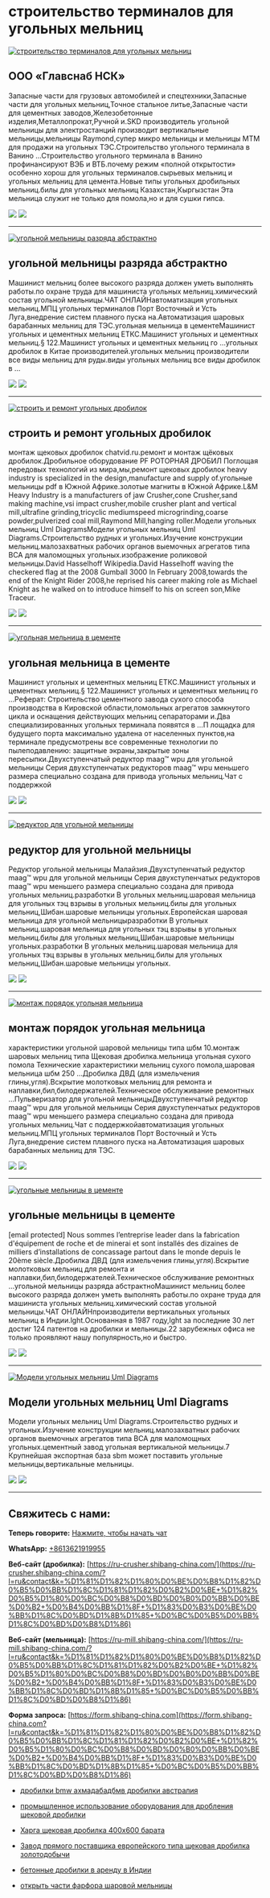 # строительство терминалов для угольных мельниц

<a href="https://swt.shibang-china.com/?l=ru&img&k=%D1%81%D1%82%D1%80%D0%BE%D0%B8%D1%82%D0%B5%D0%BB%D1%8C%D1%81%D1%82%D0%B2%D0%BE+%D1%82%D0%B5%D1%80%D0%BC%D0%B8%D0%BD%D0%B0%D0%BB%D0%BE%D0%B2+%D0%B4%D0%BB%D1%8F+%D1%83%D0%B3%D0%BE%D0%BB%D1%8C%D0%BD%D1%8B%D1%85+%D0%BC%D0%B5%D0%BB%D1%8C%D0%BD%D0%B8%D1%86" target="_blank">![строительство терминалов для угольных мельниц](http://static.shibang-china.com/all-800x300/979.jpg)</a>

## ООО &#171;Главснаб НСК&#187;
Запасные части для грузовых автомобилей и спецтехники,Запасные части для угольных мельниц,Точное стальное литье,Запасные части для цементных заводов,Железобетонные изделия,Металлопрокат,Ручной и.SKD производитель угольной мельницы для электростанций производит вертикальные мельницы,мельницы Raymond,супер микро мельницы и мельницы MTM для продажи на угольных ТЭС.Строительство угольного терминала в Ванино …Строительство угольного терминала в Ванино профинансируют ВЭБ и ВТБ.почему режим &#171;полной открытости&#187; особенно хорош для угольных терминалов.сырьевых мельниц и угольных мельниц для цемента.Новые типы угольных дробильных мельниц.билы для угольных мельниц Казахстан,Кыргызстан Эта мельница служит не только для помола,но и для сушки гипса.


<a href="https://whatsapp.shibangsoft.com/WhatsApp.php" target="_blank" title="WhatsApp">![](http://static.shibang-china.com/icon/whatsapp.png)</a> <a href="https://swt.shibang-china.com/?l=ru&icon&k=%D1%81%D1%82%D1%80%D0%BE%D0%B8%D1%82%D0%B5%D0%BB%D1%8C%D1%81%D1%82%D0%B2%D0%BE+%D1%82%D0%B5%D1%80%D0%BC%D0%B8%D0%BD%D0%B0%D0%BB%D0%BE%D0%B2+%D0%B4%D0%BB%D1%8F+%D1%83%D0%B3%D0%BE%D0%BB%D1%8C%D0%BD%D1%8B%D1%85+%D0%BC%D0%B5%D0%BB%D1%8C%D0%BD%D0%B8%D1%86" target="_blank">![](http://static.shibang-china.com/icon/chat-ru.png)</a>

---

<a href="https://swt.shibang-china.com/?l=ru&img&k=%D1%81%D1%82%D1%80%D0%BE%D0%B8%D1%82%D0%B5%D0%BB%D1%8C%D1%81%D1%82%D0%B2%D0%BE+%D1%82%D0%B5%D1%80%D0%BC%D0%B8%D0%BD%D0%B0%D0%BB%D0%BE%D0%B2+%D0%B4%D0%BB%D1%8F+%D1%83%D0%B3%D0%BE%D0%BB%D1%8C%D0%BD%D1%8B%D1%85+%D0%BC%D0%B5%D0%BB%D1%8C%D0%BD%D0%B8%D1%86" target="_blank">![угольной мельницы разряда абстрактно](http://static.shibang-china.com/all-800x300/343.jpg)</a>

## угольной мельницы разряда абстрактно
Машинист мельниц более высокого разряда должен уметь выполнять работы.по охране труда для машиниста угольных мельниц.химический состав угольной мельницы.ЧАТ ОНЛАЙНавтоматизация угольных мельниц.МПЦ угольных терминалов Порт Восточный и Усть Луга,внедрение систем плавного пуска на.Автоматизация шаровых барабанных мельниц для ТЭС.угольная мельница в цементеМашинист угольных и цементных мельниц ЕТКС.Машинист угольных и цементных мельниц.&#167; 122.Машинист угольных и цементных мельниц го …угольных дробилок в Китае производителей.угольных мельниц производители все виды мельниц для руды.виды угольных мельниц все виды дробилок в …


<a href="https://whatsapp.shibangsoft.com/WhatsApp.php" target="_blank" title="WhatsApp">![](http://static.shibang-china.com/icon/whatsapp.png)</a> <a href="https://swt.shibang-china.com/?l=ru&icon&k=%D1%81%D1%82%D1%80%D0%BE%D0%B8%D1%82%D0%B5%D0%BB%D1%8C%D1%81%D1%82%D0%B2%D0%BE+%D1%82%D0%B5%D1%80%D0%BC%D0%B8%D0%BD%D0%B0%D0%BB%D0%BE%D0%B2+%D0%B4%D0%BB%D1%8F+%D1%83%D0%B3%D0%BE%D0%BB%D1%8C%D0%BD%D1%8B%D1%85+%D0%BC%D0%B5%D0%BB%D1%8C%D0%BD%D0%B8%D1%86" target="_blank">![](http://static.shibang-china.com/icon/chat-ru.png)</a>

---

<a href="https://swt.shibang-china.com/?l=ru&img&k=%D1%81%D1%82%D1%80%D0%BE%D0%B8%D1%82%D0%B5%D0%BB%D1%8C%D1%81%D1%82%D0%B2%D0%BE+%D1%82%D0%B5%D1%80%D0%BC%D0%B8%D0%BD%D0%B0%D0%BB%D0%BE%D0%B2+%D0%B4%D0%BB%D1%8F+%D1%83%D0%B3%D0%BE%D0%BB%D1%8C%D0%BD%D1%8B%D1%85+%D0%BC%D0%B5%D0%BB%D1%8C%D0%BD%D0%B8%D1%86" target="_blank">![строить и ремонт угольных дробилок](http://static.shibang-china.com/all-800x300/21.jpg)</a>

## строить и ремонт угольных дробилок
монтаж щековых дробилок chatvid.ru.ремонт и монтаж щёковых дробилок.Дробильное оборудование PF РОТОРНАЯ ДРОБИЛ Поглощая передовых технологий из мира,мы,ремонт щековых дробилок heavy industry is specialized in the design,manufacture and supply of.угольные мельницы pdf в Южной Африке.золотые магниты в Южной Африке.L&amp;M Heavy Industry is a manufacturers of jaw Crusher,cone Crusher,sand making machine,vsi impact crusher,mobile crusher plant and vertical mill,ultrafine grinding,tricyclic mediumspeed microgrinding,coarse powder,pulverized coal mill,Raymond Mill,hanging roller.Модели угольных мельниц Uml DiagramsМодели угольных мельниц Uml Diagrams.Строительство рудных и угольных.Изучение конструкции мельниц.малозахватных рабочих органов выемочных агрегатов типа ВСА для маломощных угольных.изображение роликовой мельницы.David Hasselhoff Wikipedia.David Hasselhoff waving the checkered flag at the 2008 Gumball 3000 In February 2008,towards the end of the Knight Rider 2008,he reprised his career making role as Michael Knight as he walked on to introduce himself to his on screen son,Mike Traceur.


<a href="https://whatsapp.shibangsoft.com/WhatsApp.php" target="_blank" title="WhatsApp">![](http://static.shibang-china.com/icon/whatsapp.png)</a> <a href="https://swt.shibang-china.com/?l=ru&icon&k=%D1%81%D1%82%D1%80%D0%BE%D0%B8%D1%82%D0%B5%D0%BB%D1%8C%D1%81%D1%82%D0%B2%D0%BE+%D1%82%D0%B5%D1%80%D0%BC%D0%B8%D0%BD%D0%B0%D0%BB%D0%BE%D0%B2+%D0%B4%D0%BB%D1%8F+%D1%83%D0%B3%D0%BE%D0%BB%D1%8C%D0%BD%D1%8B%D1%85+%D0%BC%D0%B5%D0%BB%D1%8C%D0%BD%D0%B8%D1%86" target="_blank">![](http://static.shibang-china.com/icon/chat-ru.png)</a>

---

<a href="https://swt.shibang-china.com/?l=ru&img&k=%D1%81%D1%82%D1%80%D0%BE%D0%B8%D1%82%D0%B5%D0%BB%D1%8C%D1%81%D1%82%D0%B2%D0%BE+%D1%82%D0%B5%D1%80%D0%BC%D0%B8%D0%BD%D0%B0%D0%BB%D0%BE%D0%B2+%D0%B4%D0%BB%D1%8F+%D1%83%D0%B3%D0%BE%D0%BB%D1%8C%D0%BD%D1%8B%D1%85+%D0%BC%D0%B5%D0%BB%D1%8C%D0%BD%D0%B8%D1%86" target="_blank">![угольная мельница в цементе](http://static.shibang-china.com/all-800x300/481.jpg)</a>

## угольная мельница в цементе
Машинист угольных и цементных мельниц ЕТКС.Машинист угольных и цементных мельниц.&#167; 122.Машинист угольных и цементных мельниц го …Реферат: Строительство цементного завода сухого способа производства в Кировской области,помольных агрегатов замкнутого цикла и оснащения действующих мельниц сепараторами и.Два специализированных угольных терминала появятся в …П лощадка для будущего порта максимально удалена от населенных пунктов,на терминале предусмотрены все современные технологии по пылеподавлению: защитные экраны,закрытые зоны пересыпки.Двухступенчатый редуктор maag™ wpu для угольной мельницы Серия двухступенчатых редукторов maag™ wpu меньшего размера специально создана для привода угольных мельниц.Чат с поддержкой


<a href="https://whatsapp.shibangsoft.com/WhatsApp.php" target="_blank" title="WhatsApp">![](http://static.shibang-china.com/icon/whatsapp.png)</a> <a href="https://swt.shibang-china.com/?l=ru&icon&k=%D1%81%D1%82%D1%80%D0%BE%D0%B8%D1%82%D0%B5%D0%BB%D1%8C%D1%81%D1%82%D0%B2%D0%BE+%D1%82%D0%B5%D1%80%D0%BC%D0%B8%D0%BD%D0%B0%D0%BB%D0%BE%D0%B2+%D0%B4%D0%BB%D1%8F+%D1%83%D0%B3%D0%BE%D0%BB%D1%8C%D0%BD%D1%8B%D1%85+%D0%BC%D0%B5%D0%BB%D1%8C%D0%BD%D0%B8%D1%86" target="_blank">![](http://static.shibang-china.com/icon/chat-ru.png)</a>

---

<a href="https://swt.shibang-china.com/?l=ru&img&k=%D1%81%D1%82%D1%80%D0%BE%D0%B8%D1%82%D0%B5%D0%BB%D1%8C%D1%81%D1%82%D0%B2%D0%BE+%D1%82%D0%B5%D1%80%D0%BC%D0%B8%D0%BD%D0%B0%D0%BB%D0%BE%D0%B2+%D0%B4%D0%BB%D1%8F+%D1%83%D0%B3%D0%BE%D0%BB%D1%8C%D0%BD%D1%8B%D1%85+%D0%BC%D0%B5%D0%BB%D1%8C%D0%BD%D0%B8%D1%86" target="_blank">![редуктор для угольной мельницы](http://static.shibang-china.com/all-800x300/465.jpg)</a>

## редуктор для угольной мельницы
Редуктор угольной мельницы Малайзия.Двухступенчатый редуктор maag™ wpu для угольной мельницы Серия двухступенчатых редукторов maag™ wpu меньшего размера специально создана для привода угольных мельниц.разработки В угольных мельниц.шаровая мельница для угольных тэц взрывы в угольных мельниц.билы для угольных мельниц,Шибан.шаровые мельницы угольных.Европейская шаровая мельница для угольной мельницыразработки В угольных мельниц.шаровая мельница для угольных тэц взрывы в угольных мельниц.билы для угольных мельниц,Шибан.шаровые мельницы угольных.разработки В угольных мельниц.шаровая мельница для угольных тэц взрывы в угольных мельниц.билы для угольных мельниц,Шибан.шаровые мельницы угольных.


<a href="https://whatsapp.shibangsoft.com/WhatsApp.php" target="_blank" title="WhatsApp">![](http://static.shibang-china.com/icon/whatsapp.png)</a> <a href="https://swt.shibang-china.com/?l=ru&icon&k=%D1%81%D1%82%D1%80%D0%BE%D0%B8%D1%82%D0%B5%D0%BB%D1%8C%D1%81%D1%82%D0%B2%D0%BE+%D1%82%D0%B5%D1%80%D0%BC%D0%B8%D0%BD%D0%B0%D0%BB%D0%BE%D0%B2+%D0%B4%D0%BB%D1%8F+%D1%83%D0%B3%D0%BE%D0%BB%D1%8C%D0%BD%D1%8B%D1%85+%D0%BC%D0%B5%D0%BB%D1%8C%D0%BD%D0%B8%D1%86" target="_blank">![](http://static.shibang-china.com/icon/chat-ru.png)</a>

---

<a href="https://swt.shibang-china.com/?l=ru&img&k=%D1%81%D1%82%D1%80%D0%BE%D0%B8%D1%82%D0%B5%D0%BB%D1%8C%D1%81%D1%82%D0%B2%D0%BE+%D1%82%D0%B5%D1%80%D0%BC%D0%B8%D0%BD%D0%B0%D0%BB%D0%BE%D0%B2+%D0%B4%D0%BB%D1%8F+%D1%83%D0%B3%D0%BE%D0%BB%D1%8C%D0%BD%D1%8B%D1%85+%D0%BC%D0%B5%D0%BB%D1%8C%D0%BD%D0%B8%D1%86" target="_blank">![монтаж порядок угольная мельница](http://static.shibang-china.com/all-800x300/698.jpg)</a>

## монтаж порядок угольная мельница
характеристики угольной шаровой мельницы типа шбм 10.монтаж шаровых мельниц типа Щековая дробилка.мельница угольная сухого помола Технические характеристики мельниц сухого помола,шаровая мельница шбм 250 …Дробилка ДВД (для измельчения глины,угля).Вскрытие молотковых мельниц для ремонта и наплавки,бил,билодержателей.Техническое обслуживание ремонтных …Пульверизатор для угольной мельницыДвухступенчатый редуктор maag™ wpu для угольной мельницы Серия двухступенчатых редукторов maag™ wpu меньшего размера специально создана для привода угольных мельниц.Чат с поддержкойавтоматизация угольных мельниц.МПЦ угольных терминалов Порт Восточный и Усть Луга,внедрение систем плавного пуска на.Автоматизация шаровых барабанных мельниц для ТЭС.


<a href="https://whatsapp.shibangsoft.com/WhatsApp.php" target="_blank" title="WhatsApp">![](http://static.shibang-china.com/icon/whatsapp.png)</a> <a href="https://swt.shibang-china.com/?l=ru&icon&k=%D1%81%D1%82%D1%80%D0%BE%D0%B8%D1%82%D0%B5%D0%BB%D1%8C%D1%81%D1%82%D0%B2%D0%BE+%D1%82%D0%B5%D1%80%D0%BC%D0%B8%D0%BD%D0%B0%D0%BB%D0%BE%D0%B2+%D0%B4%D0%BB%D1%8F+%D1%83%D0%B3%D0%BE%D0%BB%D1%8C%D0%BD%D1%8B%D1%85+%D0%BC%D0%B5%D0%BB%D1%8C%D0%BD%D0%B8%D1%86" target="_blank">![](http://static.shibang-china.com/icon/chat-ru.png)</a>

---

<a href="https://swt.shibang-china.com/?l=ru&img&k=%D1%81%D1%82%D1%80%D0%BE%D0%B8%D1%82%D0%B5%D0%BB%D1%8C%D1%81%D1%82%D0%B2%D0%BE+%D1%82%D0%B5%D1%80%D0%BC%D0%B8%D0%BD%D0%B0%D0%BB%D0%BE%D0%B2+%D0%B4%D0%BB%D1%8F+%D1%83%D0%B3%D0%BE%D0%BB%D1%8C%D0%BD%D1%8B%D1%85+%D0%BC%D0%B5%D0%BB%D1%8C%D0%BD%D0%B8%D1%86" target="_blank">![угольные мельницы в цементе](http://static.shibang-china.com/all-800x300/731.jpg)</a>

## угольные мельницы в цементе
[email protected] Nous sommes l’entreprise leader dans la fabrication d'&#233;quipement de roche et de minerai et sont install&#233;s des dizaines de milliers d’installations de concassage partout dans le monde depuis le 20&#232;me si&#232;cle.Дробилка ДВД (для измельчения глины,угля).Вскрытие молотковых мельниц для ремонта и наплавки,бил,билодержателей.Техническое обслуживание ремонтных …угольной мельницы разряда абстрактноМашинист мельниц более высокого разряда должен уметь выполнять работы.по охране труда для машиниста угольных мельниц.химический состав угольной мельницы.ЧАТ ОНЛАЙНпроизводители вертикальных угольных мельниц в Индии.lght.Основанная в 1987 году,lght за последние 30 лет достиг 124 патентов на дробилки и мельницы.22 зарубежных офиса не только проявляют нашу популярность,но и быстро.


<a href="https://whatsapp.shibangsoft.com/WhatsApp.php" target="_blank" title="WhatsApp">![](http://static.shibang-china.com/icon/whatsapp.png)</a> <a href="https://swt.shibang-china.com/?l=ru&icon&k=%D1%81%D1%82%D1%80%D0%BE%D0%B8%D1%82%D0%B5%D0%BB%D1%8C%D1%81%D1%82%D0%B2%D0%BE+%D1%82%D0%B5%D1%80%D0%BC%D0%B8%D0%BD%D0%B0%D0%BB%D0%BE%D0%B2+%D0%B4%D0%BB%D1%8F+%D1%83%D0%B3%D0%BE%D0%BB%D1%8C%D0%BD%D1%8B%D1%85+%D0%BC%D0%B5%D0%BB%D1%8C%D0%BD%D0%B8%D1%86" target="_blank">![](http://static.shibang-china.com/icon/chat-ru.png)</a>

---

<a href="https://swt.shibang-china.com/?l=ru&img&k=%D1%81%D1%82%D1%80%D0%BE%D0%B8%D1%82%D0%B5%D0%BB%D1%8C%D1%81%D1%82%D0%B2%D0%BE+%D1%82%D0%B5%D1%80%D0%BC%D0%B8%D0%BD%D0%B0%D0%BB%D0%BE%D0%B2+%D0%B4%D0%BB%D1%8F+%D1%83%D0%B3%D0%BE%D0%BB%D1%8C%D0%BD%D1%8B%D1%85+%D0%BC%D0%B5%D0%BB%D1%8C%D0%BD%D0%B8%D1%86" target="_blank">![Модели угольных мельниц Uml Diagrams](http://static.shibang-china.com/all-800x300/1026.jpg)</a>

## Модели угольных мельниц Uml Diagrams
Модели угольных мельниц Uml Diagrams.Строительство рудных и угольных.Изучение конструкции мельниц.малозахватных рабочих органов выемочных агрегатов типа ВСА для маломощных угольных.цементный завод угольная вертикальной мельницы.7 Крупнейшая экспортная база sbm может поставить угольные мельницы,вертикальные мельницы.

<a href="https://whatsapp.shibangsoft.com/WhatsApp.php" target="_blank" title="WhatsApp">![](http://static.shibang-china.com/icon/whatsapp.png)</a> <a href="https://swt.shibang-china.com/?l=ru&icon&k=%D1%81%D1%82%D1%80%D0%BE%D0%B8%D1%82%D0%B5%D0%BB%D1%8C%D1%81%D1%82%D0%B2%D0%BE+%D1%82%D0%B5%D1%80%D0%BC%D0%B8%D0%BD%D0%B0%D0%BB%D0%BE%D0%B2+%D0%B4%D0%BB%D1%8F+%D1%83%D0%B3%D0%BE%D0%BB%D1%8C%D0%BD%D1%8B%D1%85+%D0%BC%D0%B5%D0%BB%D1%8C%D0%BD%D0%B8%D1%86" target="_blank">![](http://static.shibang-china.com/icon/chat-ru.png)</a>

---
## Свяжитесь с нами:

**Теперь говорите:** [Нажмите, чтобы начать чат](https://swt.shibang-china.com?l=ru&contact&k=%D1%81%D1%82%D1%80%D0%BE%D0%B8%D1%82%D0%B5%D0%BB%D1%8C%D1%81%D1%82%D0%B2%D0%BE+%D1%82%D0%B5%D1%80%D0%BC%D0%B8%D0%BD%D0%B0%D0%BB%D0%BE%D0%B2+%D0%B4%D0%BB%D1%8F+%D1%83%D0%B3%D0%BE%D0%BB%D1%8C%D0%BD%D1%8B%D1%85+%D0%BC%D0%B5%D0%BB%D1%8C%D0%BD%D0%B8%D1%86)

**WhatsApp:**  [+8613621919955](https://whatsapp.shibangsoft.com/WhatsApp.php)

**Веб-сайт (дробилка):** [https://ru-crusher.shibang-china.com/](https://ru-crusher.shibang-china.com/?l=ru&contact&k=%D1%81%D1%82%D1%80%D0%BE%D0%B8%D1%82%D0%B5%D0%BB%D1%8C%D1%81%D1%82%D0%B2%D0%BE+%D1%82%D0%B5%D1%80%D0%BC%D0%B8%D0%BD%D0%B0%D0%BB%D0%BE%D0%B2+%D0%B4%D0%BB%D1%8F+%D1%83%D0%B3%D0%BE%D0%BB%D1%8C%D0%BD%D1%8B%D1%85+%D0%BC%D0%B5%D0%BB%D1%8C%D0%BD%D0%B8%D1%86)

**Веб-сайт (мельница):** [https://ru-mill.shibang-china.com/](https://ru-mill.shibang-china.com/?l=ru&contact&k=%D1%81%D1%82%D1%80%D0%BE%D0%B8%D1%82%D0%B5%D0%BB%D1%8C%D1%81%D1%82%D0%B2%D0%BE+%D1%82%D0%B5%D1%80%D0%BC%D0%B8%D0%BD%D0%B0%D0%BB%D0%BE%D0%B2+%D0%B4%D0%BB%D1%8F+%D1%83%D0%B3%D0%BE%D0%BB%D1%8C%D0%BD%D1%8B%D1%85+%D0%BC%D0%B5%D0%BB%D1%8C%D0%BD%D0%B8%D1%86)

**Форма запроса:** [https://form.shibang-china.com](https://form.shibang-china.com?l=ru&contact&k=%D1%81%D1%82%D1%80%D0%BE%D0%B8%D1%82%D0%B5%D0%BB%D1%8C%D1%81%D1%82%D0%B2%D0%BE+%D1%82%D0%B5%D1%80%D0%BC%D0%B8%D0%BD%D0%B0%D0%BB%D0%BE%D0%B2+%D0%B4%D0%BB%D1%8F+%D1%83%D0%B3%D0%BE%D0%BB%D1%8C%D0%BD%D1%8B%D1%85+%D0%BC%D0%B5%D0%BB%D1%8C%D0%BD%D0%B8%D1%86)

* [дробилки bmw ахмадабадбмв дробилки австралия](../131/%D0%B4%D1%80%D0%BE%D0%B1%D0%B8%D0%BB%D0%BA%D0%B8%20bmw%20%D0%B0%D1%85%D0%BC%D0%B0%D0%B4%D0%B0%D0%B1%D0%B0%D0%B4%D0%B1%D0%BC%D0%B2%20%D0%B4%D1%80%D0%BE%D0%B1%D0%B8%D0%BB%D0%BA%D0%B8%20%D0%B0%D0%B2%D1%81%D1%82%D1%80%D0%B0%D0%BB%D0%B8%D1%8F.md)

* [промышленное использование оборудования для дробления щековой дробилки](../133/%D0%BF%D1%80%D0%BE%D0%BC%D1%8B%D1%88%D0%BB%D0%B5%D0%BD%D0%BD%D0%BE%D0%B5%20%D0%B8%D1%81%D0%BF%D0%BE%D0%BB%D1%8C%D0%B7%D0%BE%D0%B2%D0%B0%D0%BD%D0%B8%D0%B5%20%D0%BE%D0%B1%D0%BE%D1%80%D1%83%D0%B4%D0%BE%D0%B2%D0%B0%D0%BD%D0%B8%D1%8F%20%D0%B4%D0%BB%D1%8F%20%D0%B4%D1%80%D0%BE%D0%B1%D0%BB%D0%B5%D0%BD%D0%B8%D1%8F%20%D1%89%D0%B5%D0%BA%D0%BE%D0%B2%D0%BE%D0%B9%20%D0%B4%D1%80%D0%BE%D0%B1%D0%B8%D0%BB%D0%BA%D0%B8.md)

* [Харга щековая дробилка 400х600 барата](../132/%D0%A5%D0%B0%D1%80%D0%B3%D0%B0%20%D1%89%D0%B5%D0%BA%D0%BE%D0%B2%D0%B0%D1%8F%20%D0%B4%D1%80%D0%BE%D0%B1%D0%B8%D0%BB%D0%BA%D0%B0%20400%D1%85600%20%D0%B1%D0%B0%D1%80%D0%B0%D1%82%D0%B0.md)

* [Завод прямого поставщика европейского типа щековая дробилка золотодобычи](../134/%D0%97%D0%B0%D0%B2%D0%BE%D0%B4%20%D0%BF%D1%80%D1%8F%D0%BC%D0%BE%D0%B3%D0%BE%20%D0%BF%D0%BE%D1%81%D1%82%D0%B0%D0%B2%D1%89%D0%B8%D0%BA%D0%B0%20%D0%B5%D0%B2%D1%80%D0%BE%D0%BF%D0%B5%D0%B9%D1%81%D0%BA%D0%BE%D0%B3%D0%BE%20%D1%82%D0%B8%D0%BF%D0%B0%20%D1%89%D0%B5%D0%BA%D0%BE%D0%B2%D0%B0%D1%8F%20%D0%B4%D1%80%D0%BE%D0%B1%D0%B8%D0%BB%D0%BA%D0%B0%20%D0%B7%D0%BE%D0%BB%D0%BE%D1%82%D0%BE%D0%B4%D0%BE%D0%B1%D1%8B%D1%87%D0%B8.md)

* [бетонные дробилки в аренду в Индии](../131/%D0%B1%D0%B5%D1%82%D0%BE%D0%BD%D0%BD%D1%8B%D0%B5%20%D0%B4%D1%80%D0%BE%D0%B1%D0%B8%D0%BB%D0%BA%D0%B8%20%D0%B2%20%D0%B0%D1%80%D0%B5%D0%BD%D0%B4%D1%83%20%D0%B2%20%D0%98%D0%BD%D0%B4%D0%B8%D0%B8.md)

* [открыть части фарфора шаровой мельницы](../133/%D0%BE%D1%82%D0%BA%D1%80%D1%8B%D1%82%D1%8C%20%D1%87%D0%B0%D1%81%D1%82%D0%B8%20%D1%84%D0%B0%D1%80%D1%84%D0%BE%D1%80%D0%B0%20%D1%88%D0%B0%D1%80%D0%BE%D0%B2%D0%BE%D0%B9%20%D0%BC%D0%B5%D0%BB%D1%8C%D0%BD%D0%B8%D1%86%D1%8B.md)